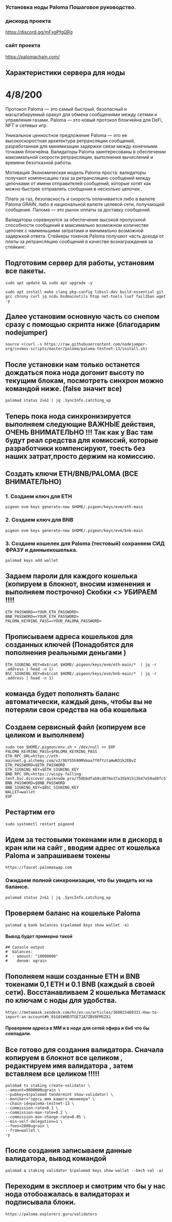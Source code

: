 ### Установка ноды Paloma Пошаговое руководство.

### дискорд проекта 
https://discord.gg/mFxgPfgQRg

### сайт проекта
https://palomachain.com/

## Характеристики сервера для ноды

# 4/8/200


Протокол Paloma — это самый быстрый, безопасный и масштабируемый
оракул для обмена сообщениями между сетями и управления газами. Paloma — это новый протокол блокчейна для DeFi, NFT и сетевых игр.

Уникальное ценностное предложение Paloma — это ее высокоскоростная архитектура ретрансляции сообщений, разработанная для минимизации задержки связи между конечными точками блокчейна. Валидаторы Paloma заинтересованы в обеспечении максимальной скорости ретрансляции, выполнения вычислений и времени безотказной работы.

Мотивация
Экономическая модель Paloma проста: валидаторы получают компенсацию газа за ретрансляцию сообщений между цепочками от имени отправителей сообщений, которые хотят как можно быстрее
отправлять сообщения в несколько цепочек .

Плата за газ, безопасность и скорость оплачивается либо в валюте Paloma GRAIN, либо в национальной валюте целевой сети, получающей сообщение. Палома — это рынок оплаты за доставку сообщений.

Валидаторы соревнуются за обеспечение высокой пропускной способности сообщений в максимально возможном количестве цепочек с наименьшими затратами и минимально возможной задержкой ответа. Стейкеры токенов Paloma получают часть дохода от платы за ретрансляцию сообщений в качестве вознаграждения за стейкинг.

## Подготовим сервер для работы, установим все пакеты.

```
sudo apt update && sudo apt upgrade -y
```
```
sudo apt install make clang pkg-config libssl-dev build-essential git gcc chrony curl jq ncdu bsdmainutils htop net-tools lsof fail2ban wget -y
```

## Далее установим основную часть со снепом сразу с помощью скрипта ниже (благодарим nodejumper)
```
source <(curl -s https://raw.githubusercontent.com/nodejumper-org/cosmos-scripts/master/paloma/paloma-testnet-13/install.sh)
```

## После установки нам только останется дождаться пока нода догонит высоту по текущим блокам, посмотреть синхрон можно командой ниже. (false значит все)
```
palomad status 2>&1 | jq .SyncInfo.catching_up
```
## Теперь пока нода синхронизируется выполняем следующие ВАЖНЫЕ действия, ОЧЕНЬ ВНИМАТЕЛЬНО !!! Так как у Вас там будут реал средства для комиссий, которые разработчики компенсируют, тоесть без наших затрат,просто держим на комиссию.

## Создать ключи ETH/BNB/PALOMA (ВСЕ ВНИМАТЕЛЬНО)

### 1. Создаем ключ для ETH
```
pigeon evm keys generate-new $HOME/.pigeon/keys/evm/eth-main
```
### 2. Создаем ключ для BNB 
```
pigeon evm keys generate-new $HOME/.pigeon/keys/evm/bnb-main
```
### 3. Создаем кошелек для Paloma (тестовый) сохраняем СИД ФРАЗУ и данныекошелька.
```
palomad keys add wallet
```

## Задаем пароли для каждого кошелька (копируем в блокнот, вносим изменения и выполняем построчно) Скобки <> УБИРАЕМ !!!!
```
ETH_PASSWORD=<YOUR_ETH_PASSWORD>
BNB_PASSWORD=<YOUR_ETH_PASSWORD>
PALOMA_KEYRING_PASS=<YOUR_PALOMA_PASSWORD>
```
## Прописываем адреса кошельков для созданных ключей (Понадобятся для пополнения реальными деньгами )
```
ETH_SIGNING_KEY=0x$(cat $HOME/.pigeon/keys/evm/eth-main/*  | jq -r .address | head -n 1)
BSC_SIGNING_KEY=0x$(cat $HOME/.pigeon/keys/evm/bnb-main/*  | jq -r .address | head -n 1)
```
## команда будет пополнять баланс автоматически, каждый день, чтобы вы не потеряли свои средства на оба кошелька

## Создаем сервисный файл (копируем все целиком и выполняем)
```
sudo tee $HOME/.pigeon/env.sh > /dev/null << EOF
PALOMA_KEYRING_PASS=$PALOMA_KEYRING_PASS
ETH_RPC_URL=https://eth-mainnet.g.alchemy.com/v2/9bYS5h99MVmaa7f0fYztaHwN31k2EBvZ
ETH_PASSWORD=$ETH_PASSWORD
ETH_SIGNING_KEY=$ETH_SIGNING_KEY
BNB_RPC_URL=https://wispy-falling-tent.bsc.discover.quiknode.pro/750bbdfab9cd076e37a35b91513b47e59ad8fc51
BNB_PASSWORD=$BNB_PASSWORD
BNB_SIGNING_KEY=$BSC_SIGNING_KEY
WALLET=wallet
EOF
```
## Рестартим его 
```
sudo systemctl restart pigeond
```
## Идем за тестовыми токенами или в дискорд в кран или на сайт , вводим адрес от кошелька Paloma и запрашиваем токены
```
https://faucet.palomaswap.com
```
### Ожидаем полной синхронизации, что бы увидеть их на балансе.
```
palomad status 2>&1 | jq .SyncInfo.catching_up
```
## Проверяем баланс на кошельке Paloma
```
palomad q bank balances $(palomad keys show wallet -a)
```
#### Вывод будет примерно такой 
````
## Console output
#  balances:
#  - amount: "10000000"
#    denom: ugrain
````

## Пополняем наши созданные ETH и BNB токенами 0,1 ETH и 0.1 BNB (каждый в своей сети). Восстанавливаем 2 кошелька Метамаск по ключам с ноды для удобства.
```
https://metamask.zendesk.com/hc/en-us/articles/360015489331-How-to-import-an-account#h_01G01W0D3TGE72A7ZBV0FMSZX1
```
#### Проверяем адреса в ММ и в ноде для сетей эфира и бнб что бы совпадали.

## Все готово для создания валидатора. Сначала копируем в блокнот все целиком , редактируем имя валидатора , затем вставляем все целиком !!!!!
```
palomad tx staking create-validator \
--amount=9000000ugrain \
--pubkey=$(palomad tendermint show-validator) \
--moniker="здесь_имя_вашего_моникера" \
--chain-id=paloma-testnet-13 \
--commission-rate=0.1 \
--commission-max-rate=0.2 \
--commission-max-change-rate=0.05 \
--min-self-delegation=1 \
--fees=2000ugrain \
--from=wallet \
-y
```
## После создания записываем данные валидатора, вывод командой 
```
palomad q staking validator $(palomad keys show wallet --bech val -a)
```

## Переходим в эксплоер и смотрим что бы у нас нода отобоажалась в валидаторах и подписывала блоки.
```
https://paloma.explorers.guru/validators
```

